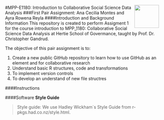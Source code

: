 [<img src="https://upload.wikimedia.org/wikipedia/commons/thumb/2/23/Hertie_School_of_Governance_logo.svg/220px-Hertie_School_of_Governance_logo.svg.png" align="right" height="75" width ="80"/>](http://www.hertie-school.org/)


#MPP-E1180: Introduction to Collaborative Social Science Data Analysis
###First Pair Assignment: Ana Cecilia Montes and Ayra Rowena Reyla 
####Introduction and Background Information
This repository is created to perform Assigment 1 for the course introduction to MPP_1180: Collaborative Social Science Data Analysis at Hertie School of Govermance, taught by Prof. Dr. Christopher Gandrud. 

The objective of this pair assignment is to:

1. Create a new public GitHub repository to learn how to use GitHub as an element and for collaborative research
2. Understand basic R structures, code and transformations
3. To implement version controls
4. To develop an understand of new file structres


####Instructions





####Software
**Style Guide**
>Style guide: We use Hadley Wickham´s Style Guide from r-pkgs.had.co.nz/style.html.

